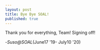 ```yaml
---
layout: post
title: Bye Bye SOAL!
published: true
---
```


Thank you for everything, Team! Signing off!

-_Suso@SOAL_(June17 '19- July10 '20)
